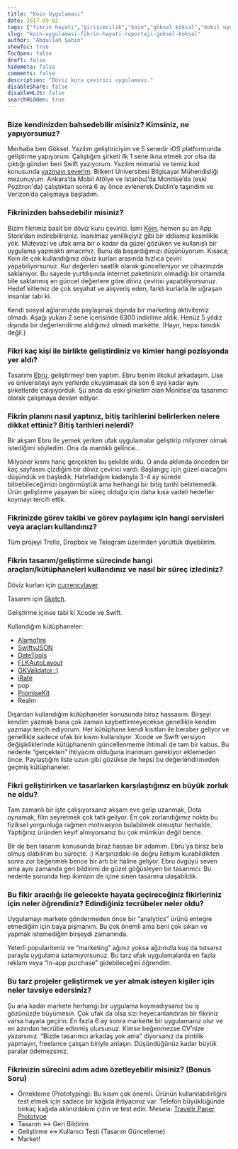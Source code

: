 ```yaml
---
title: "Koin Uygulaması"
date: 2017-09-02
tags: ["fikrin hayatı","girişimcilik","koin","göksel köksal","mobil uygulama"]
slug: "koin-uygulamasi-fikrin-hayati-roportaji-goksel-koksal"
author: "Abdullah Şahin"
showToc: true
TocOpen: false
draft: false
hidemeta: false
comments: false
description: "Döviz kuru çevirici uygulaması."
disableShare: false
disableHLJS: false
searchHidden: true
---
```


### Bize kendinizden bahsedebilir misiniz? Kimsiniz, ne yapıyorsunuz?

Merhaba ben Göksel. Yazılım geliştiriciyim ve 5 senedir iOS platformunda geliştirme yapıyorum. Çalıştığım şirketi ilk 1 sene ikna etmek zor olsa da çıktığı günden beri Swift yazıyorum. Yazılım mimarisi ve temiz kod konusunda [yazmayı severim](https://medium.com/@gokselkoksal). Bilkent Üniversitesi Bilgisayar Mühendisliği mezunuyum. Ankara’da Mobil Atölye ve İstanbul’da Monitise’da (eski Pozitron'da) çalıştıktan sonra 6 ay önce evlenerek Dublin’e taşındım ve Verizon’da çalışmaya başladım.

### Fikrinizden bahsedebilir misiniz?

Bizim fikrimiz basit bir döviz kuru çevirici. İsmi [Koin](https://itunes.apple.com/us/app/koin-simple-currency-converter/id1057039641), hemen şu an App Store’dan indirebilirsiniz. İnanılmaz yenilikçiyiz gibi bir iddiamız kesinlikle yok. Mütevazi ve ufak ama bir o kadar da güzel gözüken ve kullanışlı bir uygulama yapmaktı amacımız. Bunu da başardığımızı düşünüyorum. Kısaca; Koin ile çok kullandığınız döviz kurları arasında hızlıca çeviri yapabiliyorsunuz. Kur değerleri saatlik olarak güncelleniyor ve cihazınızda saklanıyor. Bu sayede yurtdışında internet paketinizin olmadığı bir ortamda bile saklanmış en güncel değerlere göre döviz çevirisi yapabiliyorsunuz. Hedef kitlemiz de çok seyahat ve alışveriş eden, farklı kurlarla ile uğraşan insanlar tabi ki.

Kendi sosyal ağlarımızda paylaşmak dışında bir marketing aktivitemiz olmadı. Aşağı yukarı 2 sene içerisinde 6300 indirilme aldık. Henüz 5 yıldız dışında bir değerlendirme aldığımız olmadı markette. (Hayır, hepsi tanıdık değil.)

### Fikri kaç kişi ile birlikte geliştirdiniz ve kimler hangi pozisyonda yer aldı?

Tasarımı [Ebru](https://dribbble.com/ebruhu), geliştirmeyi ben yaptım. Ebru benim ilkokul arkadaşım. Lise ve üniversiteyi aynı yerlerde okuyamasak da son 6 aya kadar aynı şirketlerde çalışıyorduk. Şu anda da eski şirketim olan Monitise'da tasarımcı olarak çalışmaya devam ediyor.

### Fikrin planını nasıl yaptınız, bitiş tarihlerini belirlerken nelere dikkat ettiniz? Bitiş tarihleri nelerdi?

Bir akşam Ebru ile yemek yerken ufak uygulamalar geliştirip milyoner olmak istediğimi söyledim. Ona da mantıklı gelince…

Milyoner kısmı hariç gerçekten bu şekilde oldu. O anda aklımda önceden bir kaç sayfasını çizdiğim bir döviz çevirici vardı. Başlangıç için güzel olacağını düşündük ve başladık. Hatırladığım kadarıyla 3-4 ay sürede bitirebileceğimizi öngörmüştük ama herhangi bir bitiş tarihi belirlemedik. Ürün geliştirme yaşayan bir süreç olduğu için daha kısa vadeli hedefler koymayı tercih ettik.

### Fikrinizde görev takibi ve görev paylaşımı için hangi servisleri veya araçları kullandınız?

Tüm projeyi Trello, Dropbox ve Telegram üzerinden yürüttük diyebilirim.

### Fikrin tasarım/geliştirme sürecinde hangi araçları/kütüphaneleri kullandınız ve nasıl bir süreç izlediniz?

Döviz kurları için [currencylayer](http://www.currencylayer.com).

Tasarım için [Sketch](https://www.sketchapp.com/).

Geliştirme içinse tabi ki Xcode ve Swift.

Kullandığım kütüphaneler:
* [Alamofire](https://github.com/Alamofire/Alamofire)
* [SwiftyJSON](https://github.com/SwiftyJSON/SwiftyJSON)
* [DateTools](https://github.com/MatthewYork/DateTools)
* [FLKAutoLayout](https://github.com/floriankugler/FLKAutoLayout)
* [GKValidator :)](https://github.com/gokselkoksal/GKValidator)
* [iRate](https://github.com/nicklockwood/iRate)
* pop
* [PromiseKit](https://github.com/mxcl/PromiseKit)
* Realm

Dışardan kullandığım kütüphaneler konusunda biraz hassasım. Birşeyi kendim yazmak bana çok zaman kaybettirmeyecekse genellikle kendim yazmayı tercih ediyorum. Her kütüphane kendi kısıtları ile beraber geliyor ve genellikle sadece ufak bir kısmı kullanılıyor. Xcode ve Swift versiyon değişikliklerinde kütüphanenin güncellenmeme ihtimali de tam bir kabus. Bu nedenle “gerçekten” ihtiyacım olduğuna inanmam gerekiyor eklemeden önce. Paylaştığım liste uzun gibi gözükse de hepsi bu değerlendirmeden geçmiş kütüphaneler.

### Fikri geliştirirken ve tasarlarken karşılaştığınız en büyük zorluk ne oldu?

Tam zamanlı bir işte çalışıyorsanız akşam eve gelip uzanmak, Dota oynamak, film seyretmek çok tatlı geliyor. En çok zorlandığımız nokta bu fiziksel yorgunluğa rağmen motivasyon bulabilmek olmuştur herhalde. Yaptığınız üründen keyif almıyorsanız bu çok mümkün değil bence.

Bir de ben tasarım konusunda biraz hassas bir adamım. Ebru’ya biraz bela olmuş olabilirim bu süreçte. :) Karşınızdaki ile doğru iletişim kurabildikten sonra zor beğenmek bence bir artı bir haline geliyor. Ebru övgüyü seven ama aynı zamanda geri bildirimi de güzel göğüsleyen bir tasarımcı. Bu nedenle sonunda hep ikimizin de içine sinen tasarıma ulaşabildik.

### Bu fikir aracılığı ile gelecekte hayata geçireceğiniz fikirleriniz için neler öğrendiniz? Edindiğiniz tecrübeler neler oldu?

Uygulamayı markete göndermeden önce bir “analytics” ürünü entegre etmediğim için baya pişmanım. Bu çok önemli ama beni çok sıkan ve yapmak istemediğim birşeydi zamanında.

Yeterli populariteniz ve “marketing” ağınız yoksa ağzınızla kuş da tutsanız parayla uygulama satamıyorsunuz. Bu tarz ufak uygulamalarda en fazla reklam veya “in-app purchase” gidebileceğini öğrendim.

### Bu tarz projeler geliştirmek ve yer almak isteyen kişiler için neler tavsiye edersiniz?

Şu ana kadar markete herhangi bir uygulama koymadıysanız bu iş gözünüzde büyümesin. Çok ufak da olsa sizi heyecanlandıran bir fikriniz varsa hayata geçirin. En fazla 6 ay sonra markette bir uygulamanız olur ve en azından tecrübe edinmiş olursunuz. Kimse beğenmezse CV’nize yazarsınız. “Bizde tasarımcı arkadaş yok ama” diyorsanız da pintilik yapmayın, freelance çalışan biriyle anlaşın. Düşündüğünüz kadar büyük paralar ödemezsiniz.

### Fikrinizin sürecini adım adım özetleyebilir misiniz? (Bonus Soru)

* Örnekleme (Prototyping): Bu kısım çok önemli. Ürünün kullanılabilirliğini test etmek için sadece bir kağıda ihtiyacınız var. Telefon büyüklüğünde birkaç kağıda aklınızdakini çizin ve test edin. Mesela: [Travellr Paper Prototype](https://www.youtube.com/watch?v=_5FGeSQ7DBU)
* Tasarım <-> Geri Bildirim
* Geliştirme <-> Kullanıcı Testi (Tasarım Güncelleme)
* Market!
